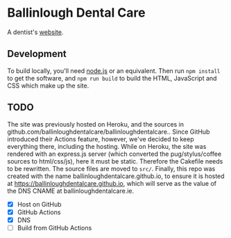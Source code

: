 # Ballinlough Dental Care

A dentist's [website](https://ballinloughdentalcare.ie/).

## Development

To build locally, you'll need [node.js][] or an equivalent. Then run `npm
install` to get the software, and `npm run build` to build the HTML, JavaScript
and CSS which make up the site.

## TODO

The site was previously hosted on Heroku, and the sources in
github.com/ballinloughdentalcare/ballinloughdentalcare.. Since GitHub
introduced their Actions feature, however, we've decided to keep everything
there, including the hosting. While on Heroku, the site was rendered with an
express.js server (which converted the pug/stylus/coffee sources to
html/css/js), here it must be static. Therefore the Cakefile needs to be
rewritten. The source files are moved to `src/`. Finally, this repo was created
with the name ballinloughdentalcare.github.io, to ensure it is hosted at
https://ballinloughdentalcare.github.io, which will serve as the value of the
DNS CNAME at ballinloughdentalcare.ie.

- [x] Host on GitHub
- [x] GitHub Actions
- [x] DNS
- [ ] Build from GitHub Actions

[node.js]: https://nodejs.org/en/
